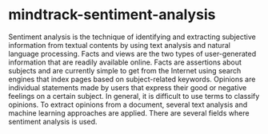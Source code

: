 # mindtrack-sentiment-analysis
Sentiment analysis is the technique of identifying and extracting subjective information from textual contents by using text analysis and natural language processing. Facts and views are the two types of user-generated information that are readily available online. Facts are assertions about subjects and are currently simple to get from the Internet using search engines that index pages based on subject-related keywords. Opinions are individual statements made by users that express their good or negative feelings on a certain subject. In general, it is difficult to use terms to classify opinions. To extract opinions from a document, several text analysis and machine learning approaches are applied. There are several fields where sentiment analysis is used.


